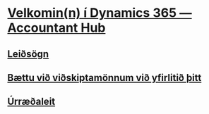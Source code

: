 # [Velkomin(n) í Dynamics 365 — Accountant Hub](index.md)
## [Leiðsögn](get-started.md)
## [Bættu við viðskiptamönnum við yfirlitið þitt](add-client.md)
## [Úrræðaleit](troubleshooting.md)
